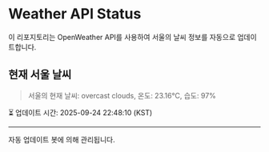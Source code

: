 
# Weather API Status

이 리포지토리는 OpenWeather API를 사용하여 서울의 날씨 정보를 자동으로 업데이트합니다.

## 현재 서울 날씨
> 서울의 현재 날씨: overcast clouds, 온도: 23.16°C, 습도: 97%

⏳ 업데이트 시간: 2025-09-24 22:48:10 (KST)

---
자동 업데이트 봇에 의해 관리됩니다.
